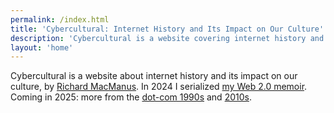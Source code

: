 ```yaml
---
permalink: /index.html
title: 'Cybercultural: Internet History and Its Impact on Our Culture'
description: 'Cybercultural is a website covering internet history and the evolution of digital culture.'
layout: 'home'
---
```


Cybercultural is a website about internet history and its impact on our culture, by [Richard MacManus](/about/). In 2024 I serialized [my Web 2.0 memoir](/p/roadmap-bubbleblog/). Coming in 2025: more from the [dot-com 1990s](/dotcom) and [2010s](/enshittocene).